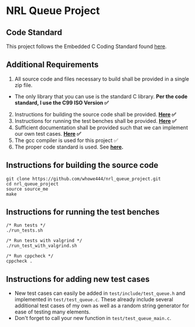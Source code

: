 # NRL Queue Project

## Code Standard
This project follows the Embedded C Coding Standard found [here](https://barrgroup.com/sites/default/files/barr_c_coding_standard_2018.pdf).

## Additional Requirements
1. All source code and files necessary to build shall be provided in a single zip file.
* The only library that you can use is the standard C library. **Per the code standard, I use the C99 ISO Version ✅**
2. Instructions for building the source code shall be provided. **[Here](https://github.com/whowe444/nrl_queue_project/blob/main/README.md#instructions-for-building-the-source-code) ✅**
3. Instructions for running the test benches shall be provided. **[Here](https://github.com/whowe444/nrl_queue_project/blob/main/README.md#instructions-for-running-the-test-benches) ✅**
4. Sufficient documentation shall be provided such that we can implement our own test cases. **[Here](https://github.com/whowe444/nrl_queue_project/blob/main/README.md#instructions-for-adding-new-test-cases) ✅**
5. The gcc compiler is used for this project ✅
6. The proper code standard is used. See **[here](https://github.com/whowe444/nrl_queue_project/blob/main/README.md#Code-Standard).**


## Instructions for building the source code
```
git clone https://github.com/whowe444/nrl_queue_project.git
cd nrl_queue_project
source source_me
make
```

## Instructions for running the test benches
```
/* Run tests */
./run_tests.sh

/* Run tests with valgrind */
./run_test_with_valgrind.sh

/* Run cppcheck */
cppcheck .
```

## Instructions for adding new test cases
* New test cases can easily be added in `test/include/test_queue.h` and implemented in `test/test_queue.c`. These already include several additional test cases of my own as well as a random string generator for ease of testing many elements.
* Don't forget to call your new function in `test/test_queue_main.c`.
